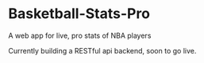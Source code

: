 # Basketball-Stats-Pro
A web app for live, pro stats of NBA players

Currently building a RESTful api backend, soon to go live. 
